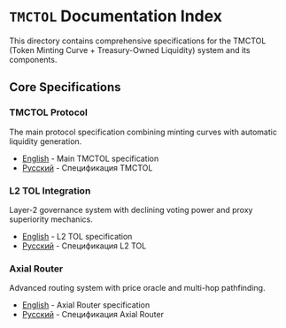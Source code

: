 # `TMCTOL` Documentation Index

This directory contains comprehensive specifications for the TMCTOL (Token Minting Curve + Treasury-Owned Liquidity) system and its components.

## Core Specifications

### TMCTOL Protocol

The main protocol specification combining minting curves with automatic liquidity generation.

- [English](./tmctol.en.md) - Main TMCTOL specification
- [Русский](./tmctol.ru.md) - Спецификация TMCTOL

### L2 TOL Integration

Layer-2 governance system with declining voting power and proxy superiority mechanics.

- [English](./l2-tol.en.md) - L2 TOL specification
- [Русский](./l2-tol.ru.md) - Спецификация L2 TOL

### Axial Router

Advanced routing system with price oracle and multi-hop pathfinding.

- [English](./axial-router.en.md) - Axial Router specification
- [Русский](./axial-router.ru.md) - Спецификация Axial Router
